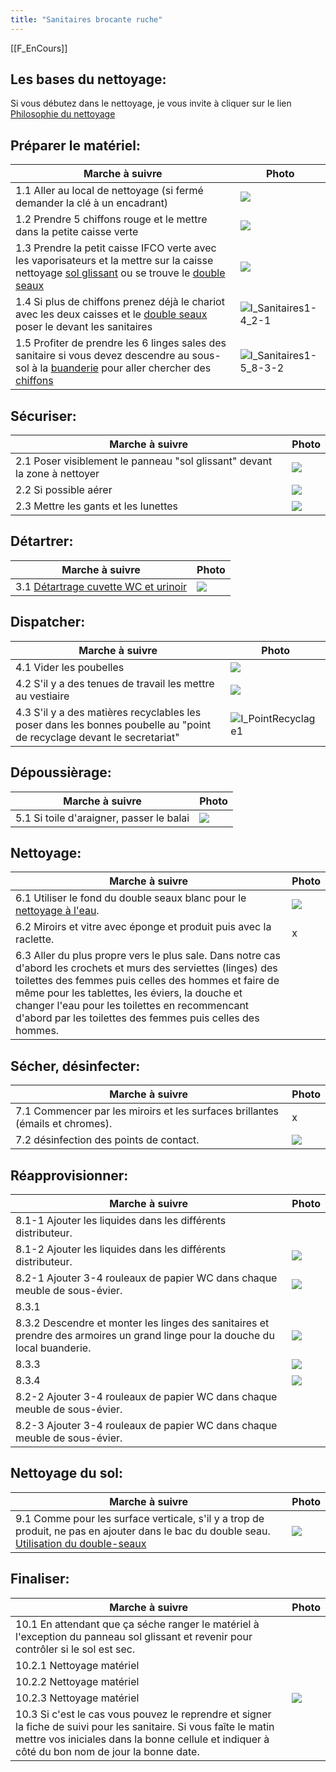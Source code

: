 ```yaml
---
title: "Sanitaires brocante ruche"
---
```


[[F_EnCours]]
## Les bases du nettoyage:
Si vous débutez dans le nettoyage, je vous invite à cliquer sur le lien [Philosophie du nettoyage](/notes/nettoyage/philosophieNettoyage.md)
## Préparer le matériel:
| Marche à suivre | Photo |
|---|---|
|1.1 Aller au local de nettoyage (si fermé demander la clé à un encadrant)|![](/notes/pieces_jointes/images/i_nettoyage/i_sanitaires/I_Sanitaires1-1.jpg)|
|1.2 Prendre 5 chiffons rouge et le mettre dans la petite caisse verte|![](/notes/pieces_jointes/images/i_nettoyage/i_sanitaires/I_Sanitaires1-2.jpg)|
|1.3 Prendre la petit caisse IFCO verte avec les vaporisateurs et la mettre sur la caisse nettoyage [sol glissant](/notes/formation/A_solGlissant.md) ou se trouve le [double seaux](/notes/formation/P_DoubleSeaux.md)|![](/notes/pieces_jointes/images/i_nettoyage/i_sanitaires/I_Sanitaires1-3.jpg)|
|1.4 Si plus de chiffons prenez déjà le chariot avec les deux caisses et le [double seaux](/notes/formation/P_DoubleSeaux.md) poser le devant les sanitaires|![I_Sanitaires1-4_2-1](notes/pieces_jointes/images/i_nettoyage/i_sanitaires/I_Sanitaires1-4_2-1.jpg)|
|1.5 Profiter de prendre les 6 linges sales des sanitaire si vous devez descendre au sous-sol à la [buanderie](/notes/zones/buanderieRuche.md)  pour aller chercher des [chiffons](/notes/nettoyage/outils/typeChiffonsNettoyage.md)|![I_Sanitaires1-5_8-3-2](notes/pieces_jointes/images/i_nettoyage/i_sanitaires/I_Sanitaires1-5_8-3-2.jpg)|
## Sécuriser:
| Marche à suivre | Photo |
|---|---|
|2.1 Poser visiblement le panneau "sol glissant" devant la zone à nettoyer|![](notes/pieces_jointes/images/i_nettoyage/i_sanitaires/I_Sanitaires1-4_2-1.jpg)|
|2.2 Si possible aérer|![](/notes/pieces_jointes/images/i_nettoyage/i_sanitaires/I_Sanitaires2-2.jpg)|
|2.3 Mettre les gants et les lunettes|![](/notes/pieces_jointes/images/i_nettoyage/i_sanitaires/I_Sanitaires2-3.jpg)|
## Détartrer:
| Marche à suivre | Photo |
|---|---|
|3.1 [Détartrage cuvette WC et urinoir](/notes/nettoyage/P_DetartrageWC.md)|![](/notes/pieces_jointes/images/i_nettoyage/i_sanitaires/I_Sanitaires3-1.jpg)|
## Dispatcher:
| Marche à suivre | Photo |
|---|---|
|4.1 Vider les poubelles|![](/notes/pieces_jointes/images/i_nettoyage/i_sanitaires/I_Sanitaires4-1.jpg)|
|4.2 S'il y a des tenues de travail les mettre au vestiaire|![](/notes/pieces_jointes/images/i_nettoyage/i_cantine/I_Cantine3-2.jpg)|
|4.3 S'il y a des matières recyclables les poser dans les bonnes poubelle au "point de recyclage devant le secretariat"|![I_PointRecyclage1](notes/pieces_jointes/images/i_gestionMatieres/i_pointRecyclage/I_PointRecyclage1.jpg)|
## Dépoussièrage:
| Marche à suivre | Photo |
|---|---|
|5.1 Si toile d'araigner, passer le balai|![](/notes/pieces_jointes/images/i_nettoyage/i_sanitaires/I_Sanitaires5-1.jpg)|
## Nettoyage:
| Marche à suivre | Photo |
|---|---|
|6.1 Utiliser le fond du double seaux blanc pour le [nettoyage à l'eau](/notes/formation/P_NettoyageSurfaceAvecFondDoubleSeaux.md).|![](/notes/pieces_jointes/images/i_nettoyage/i_sanitaires/I_Sanitaires6-1.jpg)|
|6.2 Miroirs et vitre avec éponge et produit puis avec la raclette.|x|
|6.3 Aller du plus propre vers le plus sale. Dans notre cas d'abord les crochets et murs des serviettes (linges) des toilettes des femmes puis celles des hommes et faire de même pour les tablettes, les éviers, la douche et changer l'eau pour les toilettes en recommencant d'abord par les toilettes des femmes puis celles des hommes.||
## Sécher, désinfecter:
| Marche à suivre | Photo |
|---|---|
|7.1 Commencer par les miroirs et les surfaces brillantes (émails et chromes).|x|
|7.2 désinfection des points de contact.|![](/notes/pieces_jointes/images/i_nettoyage/i_sanitaires/I_Sanitaires7-2.jpg)|
## Réapprovisionner:
| Marche à suivre | Photo |
|---|---|
|8.1-1 Ajouter les liquides dans les différents distributeur.||
|8.1-2 Ajouter les liquides dans les différents distributeur.|![](/notes/pieces_jointes/images/i_nettoyage/i_sanitaires/I_Sanitaires8-1-2.jpg)|
|8.2-1 Ajouter 3-4 rouleaux de papier WC dans chaque meuble de sous-évier.|![](/notes/pieces_jointes/images/i_nettoyage/i_sanitaires/I_Sanitaires8-2-1.jpg)|
|8.3.1||
|8.3.2 Descendre et monter les linges des sanitaires et prendre des armoires un grand linge pour la douche du local buanderie.|![](notes/pieces_jointes/images/i_nettoyage/i_sanitaires/I_Sanitaires1-5_8-3-2.jpg)|
|8.3.3|![](/notes/pieces_jointes/images/i_nettoyage/i_sanitaires/I_Sanitaires8-3-3.jpg)|
|8.3.4|![](/notes/pieces_jointes/images/i_nettoyage/i_sanitaires/I_Sanitaires8-3-4.jpg)|
|8.2-2 Ajouter 3-4 rouleaux de papier WC dans chaque meuble de sous-évier.||
|8.2-3 Ajouter 3-4 rouleaux de papier WC dans chaque meuble de sous-évier.||
## Nettoyage du sol:
| Marche à suivre | Photo |
|---|---|
|9.1 Comme pour les surface verticale, s'il y a trop de produit, ne pas en ajouter dans le bac du double seau. [Utilisation du double-seaux](/notes/formation/P_DoubleSeaux.md)|![](/notes/pieces_jointes/images/i_nettoyage/i_sanitaires/I_Sanitaires9-1.jpg)|
## Finaliser:
| Marche à suivre | Photo |
|---|---|
|10.1 En attendant que ça séche ranger le matériel à l'exception du panneau sol glissant et revenir pour contrôler si le sol est sec. ||
|10.2.1 Nettoyage matériel||
|10.2.2 Nettoyage matériel||
|10.2.3 Nettoyage matériel|![](/notes/pieces_jointes/images/i_nettoyage/i_sanitaires/I_Sanitaires10-2-3.jpg)|
|10.3 Si c'est le cas vous pouvez le reprendre et signer la fiche de suivi pour les sanitaire. Si vous faîte le matin mettre vos iniciales dans la bonne cellule et indiquer à côté du bon nom de jour la bonne date.||
